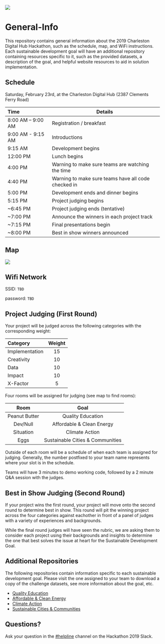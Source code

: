 ![](https://raw.githubusercontent.com/Hackathon2019/General-Info/master/Hackathon2019_Logo.png)
# General-Info
This repository contains general information about the 2019 Charleston Digital Hub Hackathon, such as the schedule, map, and WiFi instructions. Each sustainable development goal will have an additional repository containing resources specific to it, such as the provided datasets, a description of the goal, and helpful website resources to aid in solution implementation.

## Schedule

Saturday, February 23rd, at the Charleston Digital Hub (2387 Clements Ferry Road)

| Time              | Details                                                              |
| :---------------- | -------------------------------------------------------------------- |
| 8:00 AM – 9:00 AM | Registration / breakfast                                             |
| 9:00 AM - 9:15 AM | Introductions                                                        |
| 9:15 AM           | Development begins                                                   |
| 12:00 PM          | Lunch begins                                                         |
| 4:00 PM           | Warning to make sure teams are watching the time                     |
| 4:40 PM           | Warning to make sure teams have all code checked in                  |
| 5:00 PM           | Development ends and dinner begins                                   |
| 5:15 PM           | Project judging begins                                               |
| ~6:45 PM          | Project judging ends (tentative)                                     |
| ~7:00 PM          | Announce the winners in each project track                           |
| ~7:15 PM          | Final presentations begin                                            |
| ~8:00 PM          | Best in show winners announced                                       |

## Map
![](https://raw.githubusercontent.com/Hackathon2019/General-Info/master/Hackathon2019_Map.png)
  
## Wifi Network
SSID: `TBD` 

password: `TBD`

## Project Judging (First Round)
Your project will be judged across the following categories with the corresponding weight:

|  Category      | Weight |
| :------------- | :----: |
| Implementation | 15     |
| Creativity     | 10     |
| Data           | 10     |
| Impact         | 10     |
| X-Factor       | 5      |

Four rooms will be assigned for judging (see map to find rooms):

| Room          | Goal                             |
| :-----------: | :------------------------------: |
| Peanut Butter | Quality Education                |
| Dev/Null      | Affordable & Clean Energy        |
| Situation     | Climate Action                   |
| Eggs          | Sustainable Cities & Communities |

Outside of each room will be a schedule of when each team is assigned for judging. Generally, the number postfixed to your team name represents where your slot is in the schedule. 

Teams will have 3 minutes to demo working code, followed by a 2 minute Q&A session with the judges. 

## Best in Show Judging (Second Round)
If your project wins the first round, your project will move onto the second round to determine best in show. This round will pit the winning project across the four categories against eachother in front of a panel of judges with a variety of experiences and backgrounds.

While the final round judges will have seen the rubric, we are asking them to consider each project using their backgrounds and insights to determine the one that best solves the issue at heart for the Sustainable Development Goal.

## Additional Repositories 

The following repositories contain information specific to each sustainable development goal. Please visit the one assigned to your team to download a copy of the challenge datasets, see more information about the goal, etc. 

+ [Quality Education](https://github.com/charlestondigitalhubhackathon/Quality-Education)
+ [Affordable & Clean Energy](https://github.com/charlestondigitalhubhackathon/Affordable-and-Clean-Energy)
+ [Climate Action](https://github.com/charlestondigitalhubhackathon/Climate-Action)
+ [Sustainable Cities & Communities](https://github.com/charlestondigitalhubhackathon/Sustainable-Cities-and-Communities)

## Questions?

Ask your question in the [#helpline](https://hackathon2019.slack.com/messages/CF4TJ01NU) channel on the Hackathon 2019 Slack. 
